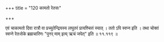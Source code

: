 +++
title = "120 कामतो रेतसः"

+++

एवं चाकामतो दिवा रात्रौ वा प्रच्युतेन्द्रियस्य लघुतरं प्रायश्चित्तं स्यात् । ततो ऽपि स्वप्न इति । तथा चोक्तं स्वप्ने रेतःसेके ब्रह्मचारिणः "पुनर् माम् इत्य् ऋचं जपेत्" इति ॥ ११.११९ ॥